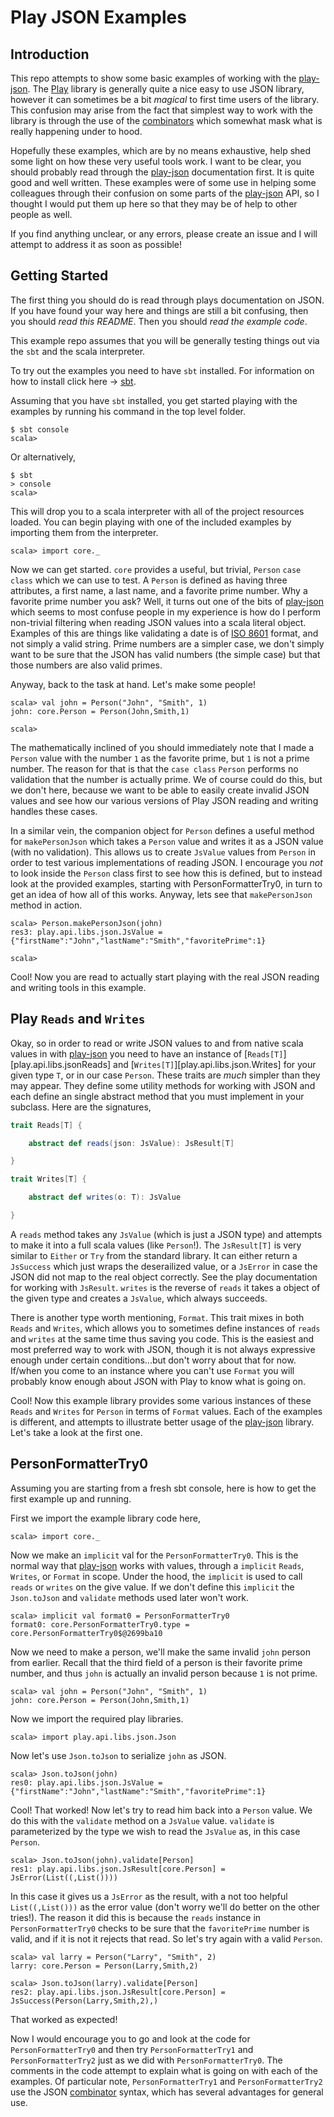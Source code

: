 # Play JSON Examples #

## Introduction ##

This repo attempts to show some basic examples of working with the
[play-json][playjson]. The [Play][Play] library is generally quite a
nice easy to use JSON library, however it can sometimes be a bit
*magical* to first time users of the library. This confusion may arise
from the fact that simplest way to work with the library is through
the use of the [combinators][combinators] which somewhat mask what is
really happening under to hood.

Hopefully these examples, which are by no means exhaustive, help shed
some light on how these very useful tools work. I want to be clear,
you should probably read through the [play-json][playjson]
documentation first. It is quite good and well written. These examples
were of some use in helping some colleagues through their confusion on
some parts of the [play-json][playjson] API, so I thought I would put
them up here so that they may be of help to other people as well.

If you find anything unclear, or any errors, please create an issue
and I will attempt to address it as soon as possible!

## Getting Started ##

The first thing you should do is read through plays documentation on
JSON. If you have found your way here and things are still a bit
confusing, then you should *read this README*. Then you should *read
the example code*.

This example repo assumes that you will be generally testing things
out via the `sbt` and the scala interpreter.

To try out the examples you need to have `sbt` installed. For
information on how to install click here -> [sbt][sbt].

Assuming that you have `sbt` installed, you get started playing with
the examples by running his command in the top level folder.

    $ sbt console
    scala>

Or alternatively,

    $ sbt
    > console
    scala>

This will drop you to a scala interpreter with all of the project
resources loaded. You can begin playing with one of the included
examples by importing them from the interpreter.

    scala> import core._

Now we can get started. `core` provides a useful, but trivial,
`Person` `case class` which we can use to test. A `Person` is defined
as having three attributes, a first name, a last name, and a favorite
prime number. Why a favorite prime number you ask? Well, it turns out
one of the bits of [play-json][playjson] which seems to most confuse
people in my experience is how do I perform non-trivial filtering when
reading JSON values into a scala literal object. Examples of this are
things like validating a date is of [ISO 8601][ISO8601] format, and
not simply a valid string. Prime numbers are a simpler case, we don't
simply want to be sure that the JSON has valid numbers (the simple
case) but that those numbers are also valid primes.

Anyway, back to the task at hand. Let's make some people!

    scala> val john = Person("John", "Smith", 1)
    john: core.Person = Person(John,Smith,1)

    scala>

The mathematically inclined of you should immediately note that I made
a `Person` value with the number `1` as the favorite prime, but `1` is
not a prime number. The reason for that is that the `case class`
`Person` performs no validation that the number is actually prime. We
of course could do this, but we don't here, because we want to be able
to easily create invalid JSON values and see how our various versions
of Play JSON reading and writing handles these cases.

In a similar vein, the companion object for `Person` defines a useful
method for `makePersonJson` which takes a `Person` value and writes it
as a JSON value (with no validation). This allows us to create
`JsValue` values from `Person` in order to test various implementations
of reading JSON. I encourage you *not* to look inside the `Person`
class first to see how this is defined, but to instead look at the
provided examples, starting with PersonFormatterTry0, in turn to get
an idea of how all of this works. Anyway, lets see that
`makePersonJson` method in action.

    scala> Person.makePersonJson(john)
    res3: play.api.libs.json.JsValue = {"firstName":"John","lastName":"Smith","favoritePrime":1}

    scala>

Cool! Now you are read to actually start playing with the real JSON
reading and writing tools in this example.

## Play `Reads` and `Writes` ##

Okay, so in order to read or write JSON values to and from native
scala values in with [play-json][playjson] you need to have an
instance of [`Reads[T]`][play.api.libs.jsonReads] and
[`Writes[T]`][play.api.libs.json.Writes] for your given type `T`, or
in our case `Person`. These traits are *much* simpler than they may
appear. They define some utility methods for working with JSON and
each define an single abstract method that you must implement in your
subclass. Here are the signatures,

```scala
trait Reads[T] {

    abstract def reads(json: JsValue): JsResult[T]

}

trait Writes[T] {

    abstract def writes(o: T): JsValue

}
```

A `reads` method takes any `JsValue` (which is just a JSON type) and
attempts to make it into a full scala values (like `Person`!). The
`JsResult[T]` is very similar to `Either` or `Try` from the standard
library. It can either return a `JsSuccess` which just wraps the
deserailized value, or a `JsError` in case the JSON did not map to the
real object correctly. See the play documentation for working with
`JsResult`. `writes` is the reverse of `reads` it takes a object of
the given type and creates a `JsValue`, which always succeeds.

There is another type worth mentioning, `Format`. This trait mixes in
both `Reads` and `Writes`, which allows you to sometimes define
instances of `reads` and `writes` at the same time thus saving you
code. This is the easiest and most preferred way to work with JSON,
though it is not always expressive enough under certain
conditions...but don't worry about that for now. If/when you come to
an instance where you can't use `Format` you will probably know enough
about JSON with Play to know what is going on.

Cool! Now this example library provides some various instances of
these `Reads` and `Writes` for `Person` in terms of `Format`
values. Each of the examples is different, and attempts to illustrate
better usage of the [play-json][playjson] library. Let's take a look
at the first one.

## PersonFormatterTry0 ##

Assuming you are starting from a fresh sbt console, here is how to get
the first example up and running.

First we import the example library code here,

    scala> import core._

Now we make an `implicit` val for the `PersonFormatterTry0`. This is
the normal way that [play-json][playjson] works with values, through a
`implicit` `Reads`, `Writes`, or `Format` in scope. Under the hood,
the `implicit` is used to call `reads` or `writes` on the give
value. If we don't define this `implicit` the `Json.toJson` and
`validate` methods used later won't work.

    scala> implicit val format0 = PersonFormatterTry0
    format0: core.PersonFormatterTry0.type = core.PersonFormatterTry0$@2699ba10

Now we need to make a person, we'll make the same invalid `john`
person from earlier. Recall that the third field of a person is their
favorite prime number, and thus `john` is actually an invalid person
because `1` is not prime.

    scala> val john = Person("John", "Smith", 1)
    john: core.Person = Person(John,Smith,1)

Now we import the required play libraries.

    scala> import play.api.libs.json.Json

Now let's use `Json.toJson` to serialize `john` as JSON.

    scala> Json.toJson(john)
    res0: play.api.libs.json.JsValue = {"firstName":"John","lastName":"Smith","favoritePrime":1}

Cool! That worked! Now let's try to read him back into a `Person`
value. We do this with the `validate` method on a `JsValue`
value. `validate` is parameterized by the type we wish to read the
`JsValue` as, in this case `Person`.

    scala> Json.toJson(john).validate[Person]
    res1: play.api.libs.json.JsResult[core.Person] = JsError(List((,List())))

In this case it gives us a `JsError` as the result, with a not too
helpful `List((,List()))` as the error value (don't worry we'll do
better on the other tries!). The reason it did this is because the
`reads` instance in `PersonFormatterTry0` checks to be sure that the
`favoritePrime` number is valid, and if it is not it rejects that
read. So let's try again with a valid `Person`.

    scala> val larry = Person("Larry", "Smith", 2)
    larry: core.Person = Person(Larry,Smith,2)

    scala> Json.toJson(larry).validate[Person]
    res2: play.api.libs.json.JsResult[core.Person] = JsSuccess(Person(Larry,Smith,2),)

That worked as expected!

Now I would encourage you to go and look at the code for
`PersonFormatterTry0` and then try `PersonFormatterTry1` and
`PersonFormatterTry2` just as we did with `PersonFormatterTry0`. The
comments in the code attempt to explain what is going on with each of
the examples. Of particular note, `PersonFormatterTry1` and
`PersonFormatterTry2` use the JSON [combinator][combinators] syntax,
which has several advantages for general use.


[playjson]: https://www.playframework.com/documentation/2.3.x/ScalaJson "Play JSON"

[Play]: https://www.playframework.com/ "Play"

[combinators]: https://www.playframework.com/documentation/2.3.x/ScalaJsonCombinators "Play Combinators"

[sbt]: http://www.scala-sbt.org/download "sbt"

[ISO8601]: http://en.wikipedia.org/wiki/ISO_8601 "ISO 8601 Wikipedia"

[reads]: https://www.playframework.com/documentation/2.3.x/api/scala/index.html#play.api.libs.json.Reads "Reads"

[writes]: https://www.playframework.com/documentation/2.3.x/api/scala/index.html#play.api.libs.json.Reads "writes"
